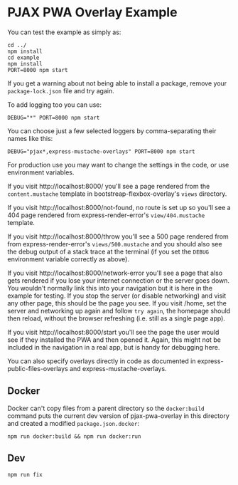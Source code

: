 # PJAX PWA Overlay Example

You can test the example as simply as:

```
cd ../
npm install
cd example
npm install
PORT=8000 npm start
```

If you get a warning about not being able to install a package, remove your `package-lock.json` file and try again.

To add logging too you can use:

```
DEBUG="*" PORT=8000 npm start
```

You can choose just a few selected loggers by comma-separating their names like this:

```
DEBUG="pjax*,express-mustache-overlays" PORT=8000 npm start
```

For production use you may want to change the settings in the code, or use environment variables.

If you visit http://localhost:8000/ you'll see a page rendered from the `content.mustache` template in bootstreap-flexbox-overlay's `views` directory. 

If you visit http://localhost:8000/not-found, no route is set up so you'll see a 404 page rendered from express-render-error's `view/404.mustache` template.

If you visit http://localhost:8000/throw you'll see a 500 page rendered from from express-render-error's `views/500.mustache` and you should also see the debug output of a stack trace at the terminal (if you set the `DEBUG` environment variable correctly as above).

If you visit http://localhost:8000/network-error you'll see a page that also gets rendered if you lose your internet connection or the server goes down. You wouldn't normally link this into your navigation but it is here in the example for testing. If you stop the server (or disable networking) and visit any other page, this should be the page you see. If you visit /home, set the server and networking up again and follow `try again`, the homepage should then reload, without the browser refreshing (i.e. still as a single page app).

If you visit http://localhost:8000/start you'll see the page the user would see if they installed the PWA and then opened it. Again, this might not be included in the navigation in a real app, but is handy for debugging here.

You can also specify overlays directly in code as documented in express-public-files-overlays and express-mustache-overlays.


## Docker

Docker can't copy files from a parent directory so the `docker:build` command puts the current dev version of pjax-pwa-overlay in this directory and created a modified `package.json.docker`:

```
npm run docker:build && npm run docker:run
```

## Dev

```
npm run fix
```
